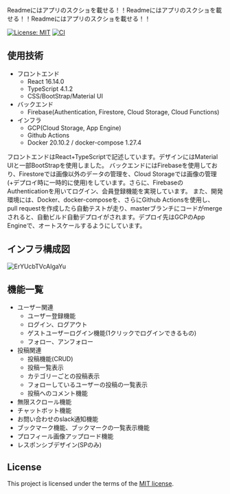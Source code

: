 Readmeにはアプリのスクショを載せる！！Readmeにはアプリのスクショを載せる！！Readmeにはアプリのスクショを載せる！！


 [![License: MIT](https://img.shields.io/badge/License-MIT-yellow.svg)](https://opensource.org/licenses/MIT) [![CI](https://github.com/RYOTA-KOBA/MatchingApp/workflows/CI/badge.svg)](https://github.com/RYOTA-KOBA/MatchingApp/actions)

## 使用技術
- フロントエンド
  - React 16.14.0
  - TypeScript 4.1.2
  - CSS/BootStrap/Material UI
- バックエンド
  - Firebase(Authentication, Firestore, Cloud Storage, Cloud Functions)
- インフラ
  - GCP(Cloud Storage, App Engine)
  - Github Actions
  - Docker 20.10.2 / docker-compose 1.27.4
  
フロントエンドはReact+TypeScriptで記述しています。デザインにはMaterial UIと一部BootStrapを使用しました。
バックエンドにはFirebaseを使用しており、Firestoreでは画像以外のデータの管理を、Cloud Storageでは画像の管理(+デプロイ時に一時的に使用)をしています。さらに、FirebaseのAuthenticationを用いてログイン、会員登録機能を実現しています。
また、開発環境には、Docker、docker-composeを、さらにGithub Actionsを使用し、pull requestを作成したら自動テストが走り、masterブランチにコードがmergeされると、自動ビルド自動デプロイがされます。デプロイ先はGCPのApp Engineで、オートスケールするようにしています。

## インフラ構成図
![ErYUcbTVcAIgaYu](https://user-images.githubusercontent.com/57514343/104149761-d25b1700-541a-11eb-857d-cd6155017b4b.jpeg)

## 機能一覧
- ユーザー関連
  - ユーザー登録機能
  - ログイン、ログアウト
  - ゲストユーザーログイン機能(1クリックでログインできるもの)
  - フォロー、アンフォロー
- 投稿関連
  - 投稿機能(CRUD)
  - 投稿一覧表示
  - カテゴリーごとの投稿表示
  - フォローしているユーザーの投稿の一覧表示
  - 投稿へのコメント機能
- 無限スクロール機能
- チャットボット機能
- お問い合わせのslack通知機能
- ブックマーク機能、ブックマークの一覧表示機能　
- プロフィール画像アップロード機能
- レスポンシブデザイン(SPのみ)
## License
This project is licensed under the terms of the [MIT license](https://github.com/RYOTA-KOBA/MatchingApp/blob/master/LICENSE.txt).

